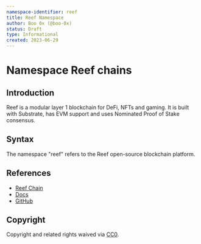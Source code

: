 ```yaml
---
namespace-identifier: reef
title: Reef Namespace
author: Boo 0x (@boo-0x)
status: Draft
type: Informational
created: 2023-06-29
---
```


# Namespace Reef chains

## Introduction

Reef is a modular layer 1 blockchain for DeFi, NFTs and gaming. It is built with Substrate, has EVM support and uses Nominated Proof of Stake consensus.

## Syntax

The namespace "reef" refers to the Reef open-source blockchain platform.

## References

- [Reef Chain](https://reef.io/)
- [Docs](https://docs.reef.io/)
- [GitHub](https://github.com/reef-chain)

## Copyright

Copyright and related rights waived via [CC0](https://creativecommons.org/publicdomain/zero/1.0/).

